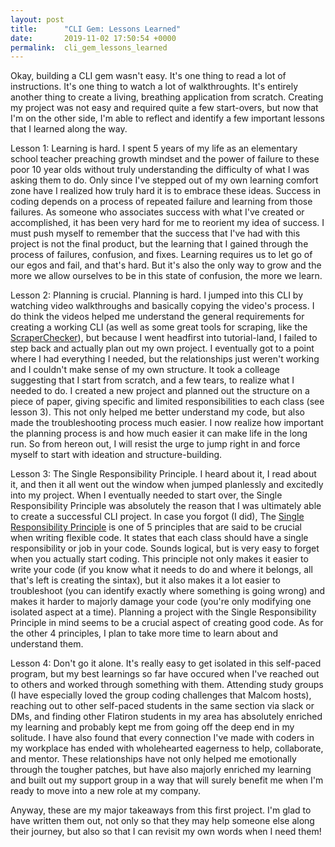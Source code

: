 ```yaml
---
layout: post
title:      "CLI Gem: Lessons Learned"
date:       2019-11-02 17:50:54 +0000
permalink:  cli_gem_lessons_learned
---
```



Okay, building a CLI gem wasn't easy. It's one thing to read a lot of instructions. It's one thing to watch a lot of walkthroughts. It's entirely another thing to create a living, breathing application from scratch. Creating my project was not easy and required quite a few start-overs, but now that I'm on the other side, I'm able to reflect and identify a few important lessons that I learned along the way. 

Lesson 1: Learning is hard.
I spent 5 years of my life as an elementary school teacher preaching growth mindset and the power of failure to these poor 10 year olds without truly understanding the difficulty of what I was asking them to do. Only since I've stepped out of my own learning comfort zone have I realized how truly hard it is to embrace these ideas. Success in coding depends on a process of repeated failure and learning from those failures. As someone who associates success with what I've created or accomplished, it has been very hard for me to reorient my idea of success. I must push myself to remember that the success that I've had with this project is not the final product, but the learning that I gained through the process of failures, confusion, and fixes. Learning requires us to let go of our egos and fail, and that's hard. But it's also the only way to grow and the more we allow ourselves to be in this state of confusion, the more we learn.

Lesson 2: Planning is crucial. Planning is hard.
I jumped into this CLI by watching video walkthroughs and basically copying the video's process. I do think the videos helped me understand the general requirements for creating a working CLI (as well as some great tools for scraping, like the [ScraperChecker](https://repl.it/@jenn_leigh_hansen/ScraperChecker?language=ruby)), but because I went headfirst into tutorial-land, I failed to step back and actually plan out my own project. I eventually got to a point where I had everything I needed, but the relationships just weren't working and I couldn't make sense of my own structure. It took a colleage suggesting that I start from scratch, and a few tears, to realize what I needed to do. I created a new project and planned out the structure on a piece of paper, giving specific and limited responsibilities to each class (see lesson 3). This not only helped me better understand my code, but also made the troubleshooting process much easier. I now realize how important the planning process is and how much easier it can make life in the long run. So from hereon out, I will resist the urge to jump right in and force myself to start with ideation and structure-building. 

Lesson 3: The Single Responsibility Principle.
I heard about it, I read about it, and then it all went out the window when jumped planlessly and excitedly into my project. When I eventually needed to start over, the Single Responsibility Principle was absolutely the reason that I was ultimately able to create a successful CLI project. In case you forgot (I did), The [Single Responsibility Principle](https://medium.com/@severinperez/writing-flexible-code-with-the-single-responsibility-principle-b71c4f3f883f) is one of 5 principles that are said to be crucial when writing flexible code. It states that each class should have a single responsibility or job in your code. Sounds logical, but is very easy to forget when you actually start coding. This principle not only makes it easier to write your code (if you know what it needs to do and where it belongs, all that's left is creating the sintax), but it also makes it a lot easier to troubleshoot (you can identify exactly where something is going wrong) and makes it harder to majorly damage your code (you're only modifying one isolated aspect at a time). Planning a project with the Single Responsibility Principle in mind seems to be a crucial aspect of creating good code. As for the other 4 principles, I plan to take more time to learn about and understand them. 

Lesson 4: Don't go it alone.
It's really easy to get isolated in this self-paced program, but my best learnings so far have occured when I've reached out to others and worked through something with them. Attending study groups (I have especially loved the group coding challenges that Malcom hosts), reaching out to other self-paced students in the same section via slack or DMs, and finding other Flatiron students in my area has absolutely enriched my learning and probably kept me from going off the deep end in my solitude. I have also found that every connection I've made with coders in my workplace has ended with wholehearted eagerness to help, collaborate, and mentor. These relationships have not only helped me emotionally through the tougher patches, but have also majorly enriched my learning and built out my support group in a way that will surely benefit me when I'm ready to move into a new role at my company. 

Anyway, these are my major takeaways from this first project. I'm glad to have written them out, not only so that they may help someone else along their journey, but also so that I can revisit my own words when I need them!

